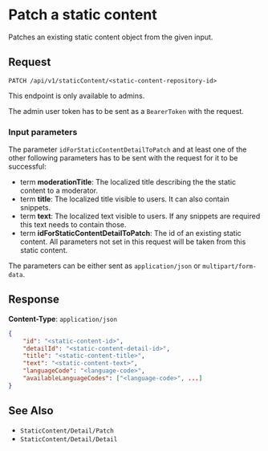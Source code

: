# Patch a static content

Patches an existing static content object from the given input.

## Request

    PATCH /api/v1/staticContent/<static-content-repository-id>

This endpoint is only available to admins.

The admin user token has to be sent as a `BearerToken` with the request.

### Input parameters

The parameter `idForStaticContentDetailToPatch` and at least one of the other following parameters has to be sent with the request for it to be successful:  

- term **moderationTitle**: The localized title describing the the static content to a moderator. 
- term **title**: The localized title visible to users. It can also contain snippets. 
- term **text**: The localized text visible to users. If any snippets are required this text needs to contain those.  
- term **idForStaticContentDetailToPatch**: The id of an existing static content. All parameters not set in this request will be taken from this static content.

The parameters can be either sent as `application/json` or `multipart/form-data`.

## Response

**Content-Type**: `application/json`

```json
{
    "id": "<static-content-id>",
    "detailId": "<static-content-detail-id>",
    "title": "<static-content-title>",
    "text": "<static-content-text>",
    "languageCode": "<language-code>",
    "availableLanguageCodes": ["<language-code>", ...]
}
```

## See Also

* ``StaticContent/Detail/Patch``
* ``StaticContent/Detail/Detail``
